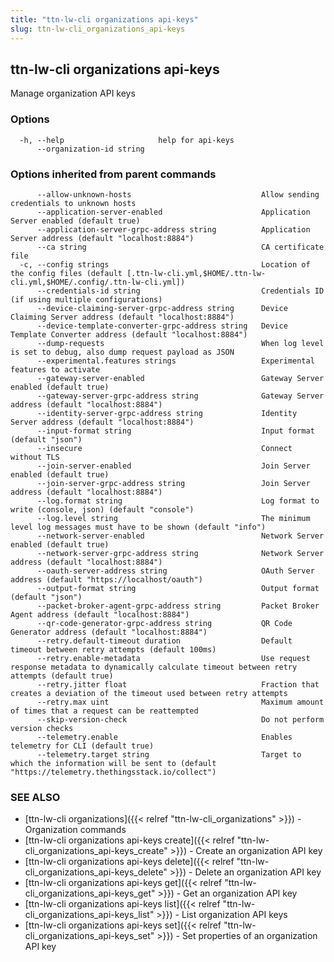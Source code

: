 ```yaml
---
title: "ttn-lw-cli organizations api-keys"
slug: ttn-lw-cli_organizations_api-keys
---
```


## ttn-lw-cli organizations api-keys

Manage organization API keys

### Options

```
  -h, --help                     help for api-keys
      --organization-id string   
```

### Options inherited from parent commands

```
      --allow-unknown-hosts                             Allow sending credentials to unknown hosts
      --application-server-enabled                      Application Server enabled (default true)
      --application-server-grpc-address string          Application Server address (default "localhost:8884")
      --ca string                                       CA certificate file
  -c, --config strings                                  Location of the config files (default [.ttn-lw-cli.yml,$HOME/.ttn-lw-cli.yml,$HOME/.config/.ttn-lw-cli.yml])
      --credentials-id string                           Credentials ID (if using multiple configurations)
      --device-claiming-server-grpc-address string      Device Claiming Server address (default "localhost:8884")
      --device-template-converter-grpc-address string   Device Template Converter address (default "localhost:8884")
      --dump-requests                                   When log level is set to debug, also dump request payload as JSON
      --experimental.features strings                   Experimental features to activate
      --gateway-server-enabled                          Gateway Server enabled (default true)
      --gateway-server-grpc-address string              Gateway Server address (default "localhost:8884")
      --identity-server-grpc-address string             Identity Server address (default "localhost:8884")
      --input-format string                             Input format (default "json")
      --insecure                                        Connect without TLS
      --join-server-enabled                             Join Server enabled (default true)
      --join-server-grpc-address string                 Join Server address (default "localhost:8884")
      --log.format string                               Log format to write (console, json) (default "console")
      --log.level string                                The minimum level log messages must have to be shown (default "info")
      --network-server-enabled                          Network Server enabled (default true)
      --network-server-grpc-address string              Network Server address (default "localhost:8884")
      --oauth-server-address string                     OAuth Server address (default "https://localhost/oauth")
      --output-format string                            Output format (default "json")
      --packet-broker-agent-grpc-address string         Packet Broker Agent address (default "localhost:8884")
      --qr-code-generator-grpc-address string           QR Code Generator address (default "localhost:8884")
      --retry.default-timeout duration                  Default timeout between retry attempts (default 100ms)
      --retry.enable-metadata                           Use request response metadata to dynamically calculate timeout between retry attempts (default true)
      --retry.jitter float                              Fraction that creates a deviation of the timeout used between retry attempts
      --retry.max uint                                  Maximum amount of times that a request can be reattempted
      --skip-version-check                              Do not perform version checks
      --telemetry.enable                                Enables telemetry for CLI (default true)
      --telemetry.target string                         Target to which the information will be sent to (default "https://telemetry.thethingsstack.io/collect")
```

### SEE ALSO

* [ttn-lw-cli organizations]({{< relref "ttn-lw-cli_organizations" >}})	 - Organization commands
* [ttn-lw-cli organizations api-keys create]({{< relref "ttn-lw-cli_organizations_api-keys_create" >}})	 - Create an organization API key
* [ttn-lw-cli organizations api-keys delete]({{< relref "ttn-lw-cli_organizations_api-keys_delete" >}})	 - Delete an organization API key
* [ttn-lw-cli organizations api-keys get]({{< relref "ttn-lw-cli_organizations_api-keys_get" >}})	 - Get an organization API key
* [ttn-lw-cli organizations api-keys list]({{< relref "ttn-lw-cli_organizations_api-keys_list" >}})	 - List organization API keys
* [ttn-lw-cli organizations api-keys set]({{< relref "ttn-lw-cli_organizations_api-keys_set" >}})	 - Set properties of an organization API key

